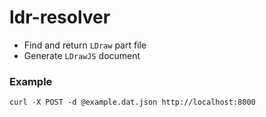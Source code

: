 # ldr-resolver

- Find and return `LDraw` part file
- Generate `LDrawJS` document

### Example

```shell
curl -X POST -d @example.dat.json http://localhost:8000
```
